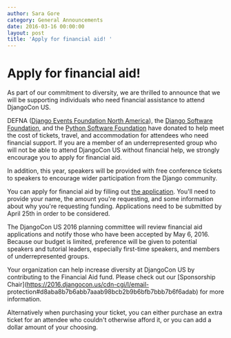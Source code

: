 ```yaml
---
author: Sara Gore
category: General Announcements
date: 2016-03-16 00:00:00
layout: post
title: 'Apply for financial aid! '
---
```


# Apply for financial aid!

As part of our commitment to diversity, we are thrilled to announce that we
will be supporting individuals who need financial assistance to attend
DjangoCon US.

DEFNA ([Django Events Foundation North America](http://www.defna.org/)), the
[Django Software Foundation](https://www.djangoproject.com/foundation/), and
the [Python Software Foundation](https://www.python.org/psf/) have donated to
help meet the cost of tickets, travel, and accommodation for attendees who
need financial support. If you are a member of an underrepresented group who
will not be able to attend DjangoCon US without financial help, we strongly
encourage you to apply for financial aid.

In addition, this year, speakers will be provided with free conference tickets
to speakers to encourage wider participation from the Django community.

You can apply for financial aid by filling out [the
application](http://goo.gl/forms/XvYBg4d8o7). You'll need to provide your
name, the amount you're requesting, and some information about why you're
requesting funding. Applications need to be submitted by April 25th in order
to be considered.

The DjangoCon US 2016 planning committee will review financial aid
applications and notify those who have been accepted by May 6, 2016. Because
our budget is limited, preference will be given to potential speakers and
tutorial leaders, especially first-time speakers, and members of
underrepresented groups.

Your organization can help increase diversity at DjangoCon US by contributing
to the Financial Aid fund. Please check out our [Sponsorship
Chair](https://2016.djangocon.us/cdn-cgi/l/email-
protection#d8aba8b7b6abb7aaab98bcb2b9b6bfb7bbb7b6f6adab) for more information.

Alternatively when purchasing your ticket, you can either purchase an extra
ticket for an attendee who couldn't otherwise afford it, or you can add a
dollar amount of your choosing.